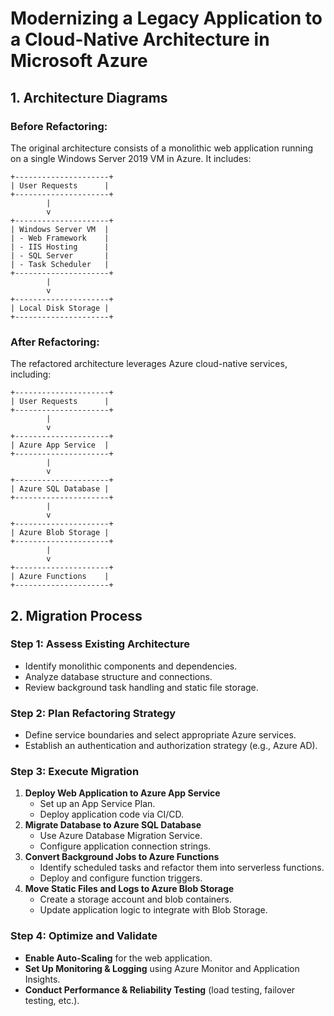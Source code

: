 # Modernizing a Legacy Application to a Cloud-Native Architecture in Microsoft Azure

## 1. Architecture Diagrams

### **Before Refactoring:**
The original architecture consists of a monolithic web application running on a single Windows Server 2019 VM in Azure. It includes:

```
+---------------------+
| User Requests      |
+---------------------+
        |
        v
+---------------------+
| Windows Server VM  |
| - Web Framework    |
| - IIS Hosting      |
| - SQL Server       |
| - Task Scheduler   |
+---------------------+
        |
        v
+---------------------+
| Local Disk Storage |
+---------------------+
```

### **After Refactoring:**
The refactored architecture leverages Azure cloud-native services, including:

```
+---------------------+
| User Requests      |
+---------------------+
        |
        v
+---------------------+
| Azure App Service  |
+---------------------+
        |
        v
+---------------------+
| Azure SQL Database |
+---------------------+
        |
        v
+---------------------+
| Azure Blob Storage |
+---------------------+
        |
        v
+---------------------+
| Azure Functions    |
+---------------------+
```

## 2. Migration Process

### **Step 1: Assess Existing Architecture**
- Identify monolithic components and dependencies.
- Analyze database structure and connections.
- Review background task handling and static file storage.

### **Step 2: Plan Refactoring Strategy**
- Define service boundaries and select appropriate Azure services.
- Establish an authentication and authorization strategy (e.g., Azure AD).

### **Step 3: Execute Migration**
1. **Deploy Web Application to Azure App Service**
   - Set up an App Service Plan.
   - Deploy application code via CI/CD.
2. **Migrate Database to Azure SQL Database**
   - Use Azure Database Migration Service.
   - Configure application connection strings.
3. **Convert Background Jobs to Azure Functions**
   - Identify scheduled tasks and refactor them into serverless functions.
   - Deploy and configure function triggers.
4. **Move Static Files and Logs to Azure Blob Storage**
   - Create a storage account and blob containers.
   - Update application logic to integrate with Blob Storage.

### **Step 4: Optimize and Validate**
- **Enable Auto-Scaling** for the web application.
- **Set Up Monitoring & Logging** using Azure Monitor and Application Insights.
- **Conduct Performance & Reliability Testing** (load testing, failover testing, etc.).

